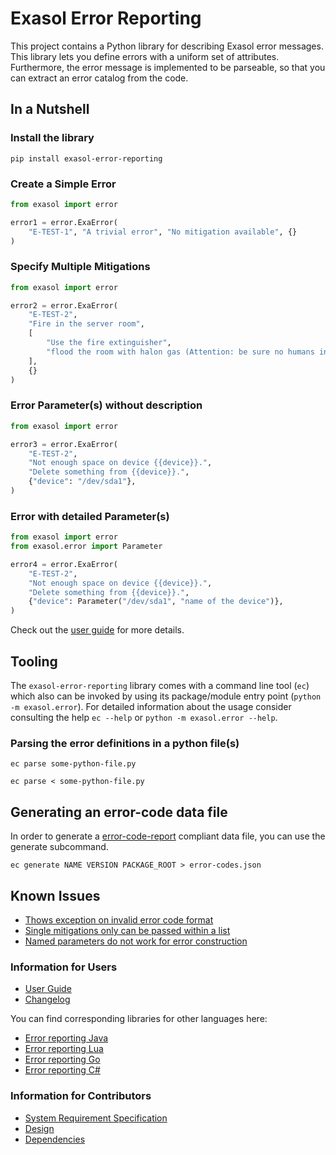 # Exasol Error Reporting

This project contains a Python library for describing Exasol error messages.
This library lets you define errors with a uniform set of attributes.
Furthermore, the error message is implemented to be parseable,
so that you can extract an error catalog from the code.

## In a Nutshell

### Install the library

```shell
pip install exasol-error-reporting
```

### Create a Simple Error

```python
from exasol import error

error1 = error.ExaError(
    "E-TEST-1", "A trivial error", "No mitigation available", {}
)
```

### Specify Multiple Mitigations
```python
from exasol import error

error2 = error.ExaError(
    "E-TEST-2",
    "Fire in the server room",
    [
        "Use the fire extinguisher",
        "flood the room with halon gas (Attention: be sure no humans in the room!)"
    ],
    {}
)
```

### Error Parameter(s) without description

```python
from exasol import error

error3 = error.ExaError(
    "E-TEST-2",
    "Not enough space on device {{device}}.",
    "Delete something from {{device}}.",
    {"device": "/dev/sda1"},
)
```
### Error with detailed Parameter(s) 

```python
from exasol import error
from exasol.error import Parameter

error4 = error.ExaError(
    "E-TEST-2",
    "Not enough space on device {{device}}.",
    "Delete something from {{device}}.",
    {"device": Parameter("/dev/sda1", "name of the device")},
)
```

Check out the [user guide](doc/user_guide/user_guide.md) for more details.

## Tooling

The `exasol-error-reporting` library comes with a command line tool (`ec`) which also can be invoked
by using its package/module entry point (`python -m exasol.error`).
For detailed information about the usage consider consulting the help `ec --help` or `python -m exasol.error --help`.

### Parsing the error definitions in a python file(s)

```shell
ec parse some-python-file.py 
```

```shell
ec parse < some-python-file.py 
```

## Generating an error-code data file

In order to generate a [error-code-report](https://schemas.exasol.com/error_code_report-1.0.0.json) compliant data file,
you can use the generate subcommand.

```shell
ec generate NAME VERSION PACKAGE_ROOT > error-codes.json
```

## Known Issues

* [Thows exception on invalid error code format](https://github.com/exasol/error-reporting-python/issues/27)
* [Single mitigations only can be passed within a list](https://github.com/exasol/error-reporting-python/issues/26)
* [Named parameters do not work for error construction](https://github.com/exasol/error-reporting-python/issues/25)

### Information for Users

* [User Guide](doc/user_guide/user_guide.md)
* [Changelog](doc/changes/changelog.md)

You can find corresponding libraries for other languages here:

* [Error reporting Java](https://github.com/exasol/error-reporting-java)
* [Error reporting Lua](https://github.com/exasol/error-reporting-lua)
* [Error reporting Go](https://github.com/exasol/error-reporting-go)
* [Error reporting C#](https://github.com/exasol/error-reporting-csharp)

### Information for Contributors

* [System Requirement Specification](doc/system_requirements.md)
* [Design](doc/design.md)
* [Dependencies](doc/dependencies.md)